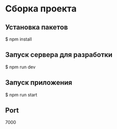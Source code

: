 # Сборка проекта
## Установка пакетов
$ npm install

## Запуск сервера для разработки
$ npm run dev

## Запуск приложения
$ npm run start

## Port
7000
